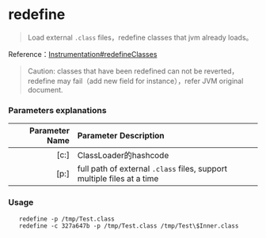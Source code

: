 redefine
===

> Load external `.class` files，redefine classes that jvm already loads。

Reference：[Instrumentation#redefineClasses](https://docs.oracle.com/javase/8/docs/api/java/lang/instrument/Instrumentation.html#redefineClasses-java.lang.instrument.ClassDefinition...-)

> Caution: classes that have been redefined can not be reverted，redefine may fail（add new field for instance），refer JVM original document.

### Parameters explanations

|Parameter Name| Parameter Description|
|---:|:---|
|[c:]|ClassLoader的hashcode|
|[p:]|full path of external `.class` files, support multiple files at a time|


### Usage

```
   redefine -p /tmp/Test.class
   redefine -c 327a647b -p /tmp/Test.class /tmp/Test\$Inner.class
```